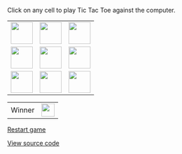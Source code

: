 Click on any cell to play Tic Tac Toe against the computer.

| | | |
| -- | -- | -- |
| [<img src="https://express.christianjuth.com/tic-tac-toe/tile?noFingerprint=true&x=0&y=0" width="50" />](https://express.christianjuth.com/tic-tac-toe/move?noFingerprint=true&redirect=https://github.com/christianjuth&x=0&y=0) | [<img src="https://express.christianjuth.com/tic-tac-toe/tile?noFingerprint=true&x=1&y=0" width="50" />](https://express.christianjuth.com/tic-tac-toe/move?noFingerprint=true&redirect=https://github.com/christianjuth&x=1&y=0) | [<img src="https://express.christianjuth.com/tic-tac-toe/tile?noFingerprint=true&x=2&y=0" width="50" />](https://express.christianjuth.com/tic-tac-toe/move?noFingerprint=true&redirect=https://github.com/christianjuth&x=2&y=0) |
| [<img src="https://express.christianjuth.com/tic-tac-toe/tile?noFingerprint=true&x=0&y=1" width="50" />](https://express.christianjuth.com/tic-tac-toe/move?noFingerprint=true&redirect=https://github.com/christianjuth&x=0&y=1) | [<img src="https://express.christianjuth.com/tic-tac-toe/tile?noFingerprint=true&x=1&y=1" width="50" />](https://express.christianjuth.com/tic-tac-toe/move?noFingerprint=true&redirect=https://github.com/christianjuth&x=1&y=1) | [<img src="https://express.christianjuth.com/tic-tac-toe/tile?noFingerprint=true&x=2&y=1" width="50" />](https://express.christianjuth.com/tic-tac-toe/move?noFingerprint=true&redirect=https://github.com/christianjuth&x=2&y=1) |
| [<img src="https://express.christianjuth.com/tic-tac-toe/tile?noFingerprint=true&x=0&y=2" width="50" />](https://express.christianjuth.com/tic-tac-toe/move?noFingerprint=true&redirect=https://github.com/christianjuth&x=0&y=2) | [<img src="https://express.christianjuth.com/tic-tac-toe/tile?noFingerprint=true&x=1&y=2" width="50" />](https://express.christianjuth.com/tic-tac-toe/move?noFingerprint=true&redirect=https://github.com/christianjuth&x=1&y=2) | [<img src="https://express.christianjuth.com/tic-tac-toe/tile?noFingerprint=true&x=2&y=2" width="50" />](https://express.christianjuth.com/tic-tac-toe/move?noFingerprint=true&redirect=https://github.com/christianjuth&x=2&y=2) |

| | |
| -- | -- |
| Winner | <img src="https://express.christianjuth.com/tic-tac-toe/winner?noFingerprint=true" width="30" /> |

<a href="https://express.christianjuth.com/tic-tac-toe/restart?noFingerprint=true&redirect=https://github.com/christianjuth">Restart game</a>

[View source code](https://github.com/christianjuth/express-monorepo/tree/main/projects/ticTacToe)
